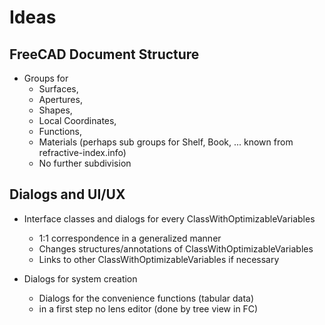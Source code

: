Ideas
===

FreeCAD Document Structure
---

* Groups for
    * Surfaces,
    * Apertures,
    * Shapes,
    * Local Coordinates,
    * Functions,
    * Materials (perhaps sub groups for Shelf, Book, ... known from refractive-index.info)
    * No further subdivision

Dialogs and UI/UX
---

* Interface classes and dialogs for every ClassWithOptimizableVariables
    * 1:1 correspondence in a generalized manner
    * Changes structures/annotations of ClassWithOptimizableVariables
    * Links to other ClassWithOptimizableVariables if necessary

* Dialogs for system creation
    * Dialogs for the convenience functions (tabular data)
    * in a first step no lens editor (done by tree view in FC)